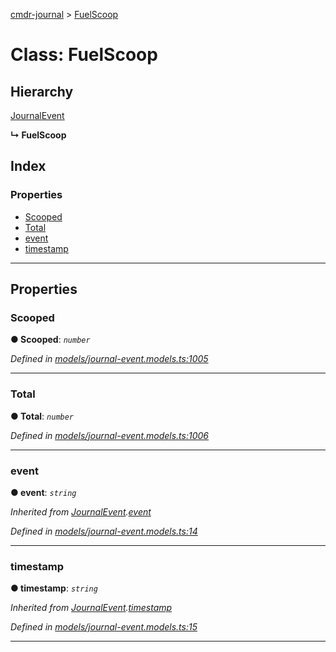 [cmdr-journal](../README.md) > [FuelScoop](../classes/fuelscoop.md)



# Class: FuelScoop

## Hierarchy


 [JournalEvent](journalevent.md)

**↳ FuelScoop**







## Index

### Properties

* [Scooped](fuelscoop.md#scooped)
* [Total](fuelscoop.md#total)
* [event](fuelscoop.md#event)
* [timestamp](fuelscoop.md#timestamp)



---
## Properties
<a id="scooped"></a>

###  Scooped

**●  Scooped**:  *`number`* 

*Defined in [models/journal-event.models.ts:1005](https://github.com/chrisbruford/cmdr-journal/blob/5b08b7d/src/models/journal-event.models.ts#L1005)*





___

<a id="total"></a>

###  Total

**●  Total**:  *`number`* 

*Defined in [models/journal-event.models.ts:1006](https://github.com/chrisbruford/cmdr-journal/blob/5b08b7d/src/models/journal-event.models.ts#L1006)*





___

<a id="event"></a>

###  event

**●  event**:  *`string`* 

*Inherited from [JournalEvent](journalevent.md).[event](journalevent.md#event)*

*Defined in [models/journal-event.models.ts:14](https://github.com/chrisbruford/cmdr-journal/blob/5b08b7d/src/models/journal-event.models.ts#L14)*





___

<a id="timestamp"></a>

###  timestamp

**●  timestamp**:  *`string`* 

*Inherited from [JournalEvent](journalevent.md).[timestamp](journalevent.md#timestamp)*

*Defined in [models/journal-event.models.ts:15](https://github.com/chrisbruford/cmdr-journal/blob/5b08b7d/src/models/journal-event.models.ts#L15)*





___


